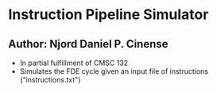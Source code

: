 # Instruction Pipeline Simulator
## Author: Njord Daniel P. Cinense

- In partial fulfillment of CMSC 132
- Simulates the FDE cycle given an input file of instructions ("instructions.txt")